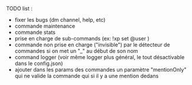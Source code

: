 TODO list :
- fixer les bugs (dm channel, help, etc)
- commande maintenance
- commande stats
- prise en charge de sub-commands (ex: !xp set @user <xpAmount>)
- commande non prise en charge ("invisible") par le détecteur de commandes si on met un "_" au début de son nom
- command logger (voir même logger plus général, le tout désactivable dans le config.json)
- ajouter dans les params des commandes un paramètre "mentionOnly" qui ne valide la commande qui si il y a une mention dedans
